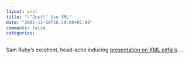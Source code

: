 ```yaml
---
layout: post
title: "\"Just\" Use XML"
date: "2005-11-19T16:29:00+01:00"
comments: false
categories: 
---
```


<p>Sam Ruby&#8217;s excellent, head-ache inducing <a href="http://intertwingly.net/slides/2005/xmlconf/">presentation on XML pitfalls</a> &#8230;</p>


